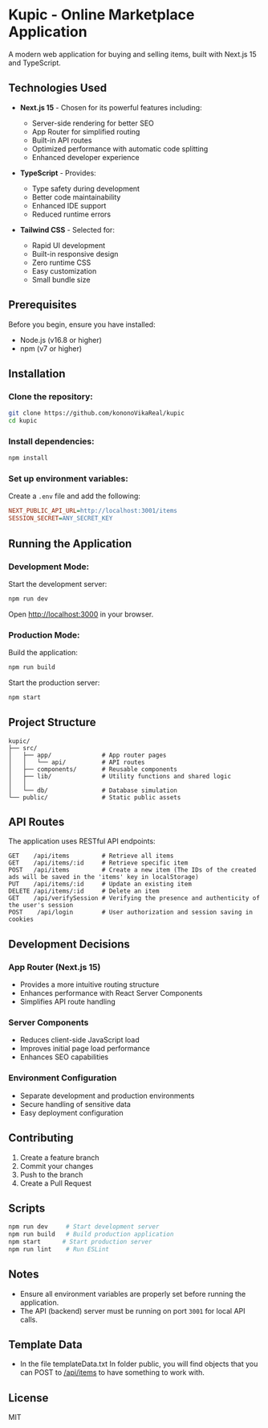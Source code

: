# Kupic - Online Marketplace Application

A modern web application for buying and selling items, built with Next.js 15 and TypeScript.

## Technologies Used

- **Next.js 15** - Chosen for its powerful features including:

  - Server-side rendering for better SEO
  - App Router for simplified routing
  - Built-in API routes
  - Optimized performance with automatic code splitting
  - Enhanced developer experience

- **TypeScript** - Provides:

  - Type safety during development
  - Better code maintainability
  - Enhanced IDE support
  - Reduced runtime errors

- **Tailwind CSS** - Selected for:
  - Rapid UI development
  - Built-in responsive design
  - Zero runtime CSS
  - Easy customization
  - Small bundle size

## Prerequisites

Before you begin, ensure you have installed:

- Node.js (v16.8 or higher)
- npm (v7 or higher)

## Installation

### Clone the repository:

```bash
git clone https://github.com/kononoVikaReal/kupic
cd kupic
```

### Install dependencies:

```bash
npm install
```

### Set up environment variables:

Create a `.env` file and add the following:

```ini
NEXT_PUBLIC_API_URL=http://localhost:3001/items
SESSION_SECRET=ANY_SECRET_KEY
```

## Running the Application

### Development Mode:

Start the development server:

```bash
npm run dev
```

Open [http://localhost:3000](http://localhost:3000) in your browser.

### Production Mode:

Build the application:

```bash
npm run build
```

Start the production server:

```bash
npm start
```

## Project Structure

```
kupic/
├── src/
│   ├── app/              # App router pages
│   │   └── api/          # API routes
│   ├── components/       # Reusable components
│   ├── lib/              # Utility functions and shared logic
│   │
│   └── db/               # Database simulation
└── public/               # Static public assets
```

## API Routes

The application uses RESTful API endpoints:

```http
GET    /api/items         # Retrieve all items
GET    /api/items/:id     # Retrieve specific item
POST   /api/items         # Create a new item (The IDs of the created ads will be saved in the 'items' key in localStorage)
PUT    /api/items/:id     # Update an existing item
DELETE /api/items/:id     # Delete an item
GET    /api/verifySession # Verifying the presence and authenticity of the user's session
POST    /api/login        # User authorization and session saving in cookies
```

## Development Decisions

### App Router (Next.js 15)

- Provides a more intuitive routing structure
- Enhances performance with React Server Components
- Simplifies API route handling

### Server Components

- Reduces client-side JavaScript load
- Improves initial page load performance
- Enhances SEO capabilities

### Environment Configuration

- Separate development and production environments
- Secure handling of sensitive data
- Easy deployment configuration

## Contributing

1. Create a feature branch
2. Commit your changes
3. Push to the branch
4. Create a Pull Request

## Scripts

```bash
npm run dev     # Start development server
npm run build   # Build production application
npm start      # Start production server
npm run lint    # Run ESLint
```

## Notes

- Ensure all environment variables are properly set before running the application.
- The API (backend) server must be running on port `3001` for local API calls.

## Template Data

- In the file templateData.txt In folder public, you will find objects that you can POST to [/api/items](http://localhost:3001/items) to have something to work with.

## License

MIT
